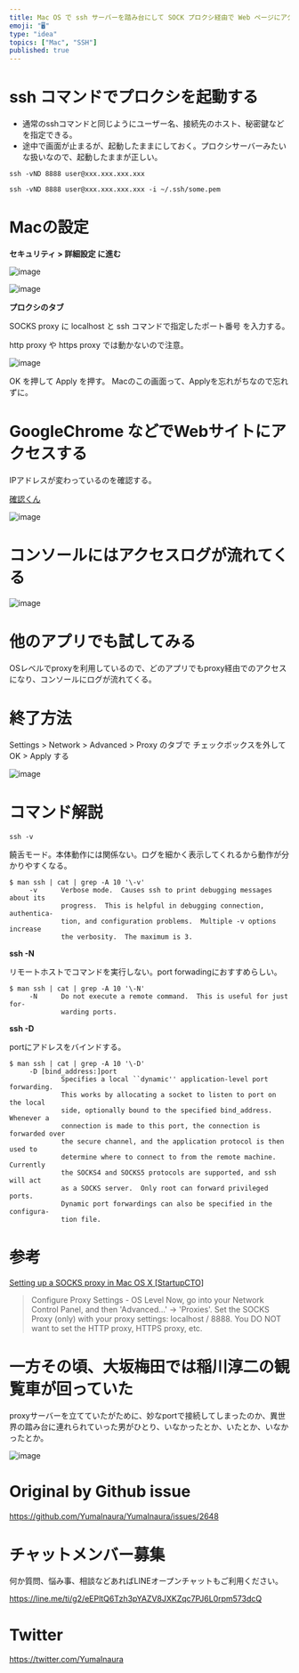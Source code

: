 ```yaml
---
title: Mac OS で ssh サーバーを踏み台にして SOCK プロクシ経由で Web ページにアクセスする例 ( #Mac #ssh )
emoji: "🖥"
type: "idea"
topics: ["Mac", "SSH"]
published: true
---
```


# ssh コマンドでプロクシを起動する

- 通常のsshコマンドと同じようにユーザー名、接続先のホスト、秘密鍵などを指定できる。
- 途中で画面が止まるが、起動したままにしておく。プロクシサーバーみたいな扱いなので、起動したままが正しい。

```
ssh -vND 8888 user@xxx.xxx.xxx.xxx
```

```
ssh -vND 8888 user@xxx.xxx.xxx.xxx -i ~/.ssh/some.pem
```

# Macの設定

**セキュリティ > 詳細設定 に進む**

![image](https://user-images.githubusercontent.com/13635059/67990081-247da580-fc78-11e9-87f0-418df0c2c339.png)

![image](https://user-images.githubusercontent.com/13635059/67990090-2a738680-fc78-11e9-8820-8476dfbcc550.png)

**プロクシのタブ**

SOCKS proxy に localhost と ssh コマンドで指定したポート番号 を入力する。

http proxy  や https proxy では動かないので注意。

![image](https://user-images.githubusercontent.com/13635059/67990159-63136000-fc78-11e9-9306-cd43b2b5855f.png)

OK を押して Apply を押す。
Macのこの画面って、Applyを忘れがちなので忘れずに。

# GoogleChrome などでWebサイトにアクセスする

IPアドレスが変わっているのを確認する。

[確認くん](https://www.ugtop.com/spill.shtml)


![image](https://user-images.githubusercontent.com/13635059/67990252-b5ed1780-fc78-11e9-919e-c6db4f7b91cc.png)

# コンソールにはアクセスログが流れてくる

![image](https://user-images.githubusercontent.com/13635059/67990309-dae18a80-fc78-11e9-88bc-645402b0bfb3.png)

# 他のアプリでも試してみる

OSレベルでproxyを利用しているので、どのアプリでもproxy経由でのアクセスになり、コンソールにログが流れてくる。

# 終了方法

Settings > Network > Advanced > Proxy のタブで チェックボックスを外して OK > Apply する

![image](https://user-images.githubusercontent.com/13635059/67990400-28f68e00-fc79-11e9-83de-a7976a68c65e.png)


# コマンド解説

`ssh -v`

饒舌モード。本体動作には関係ない。ログを細かく表示してくれるから動作が分かりやすくなる。

```
$ man ssh | cat | grep -A 10 '\-v'
     -v      Verbose mode.  Causes ssh to print debugging messages about its
             progress.  This is helpful in debugging connection, authentica-
             tion, and configuration problems.  Multiple -v options increase
             the verbosity.  The maximum is 3.
```

**ssh -N**

リモートホストでコマンドを実行しない。port forwadingにおすすめらしい。

```
$ man ssh | cat | grep -A 10 '\-N'
     -N      Do not execute a remote command.  This is useful for just for-
             warding ports.

```

**ssh -D**

portにアドレスをバインドする。

```
$ man ssh | cat | grep -A 10 '\-D'
     -D [bind_address:]port
             Specifies a local ``dynamic'' application-level port forwarding.
             This works by allocating a socket to listen to port on the local
             side, optionally bound to the specified bind_address.  Whenever a
             connection is made to this port, the connection is forwarded over
             the secure channel, and the application protocol is then used to
             determine where to connect to from the remote machine.  Currently
             the SOCKS4 and SOCKS5 protocols are supported, and ssh will act
             as a SOCKS server.  Only root can forward privileged ports.
             Dynamic port forwardings can also be specified in the configura-
             tion file.
```

# 参考

[Setting up a SOCKS proxy in Mac OS X [StartupCTO]](http://www.startupcto.com/server-tech/macosx/setting-up-a-socks-proxy-in-mac-osx)

>Configure Proxy Settings - OS Level
>Now, go into your Network Control Panel, and then 'Advanced…' → 'Proxies'. Set the SOCKS Proxy (only) with your proxy settings: localhost / 8888. You DO NOT want to set the HTTP proxy, HTTPS proxy, etc.

# 一方その頃、大坂梅田では稲川淳二の観覧車が回っていた

proxyサーバーを立てていたがために、妙なportで接続してしまったのか、異世界の踏み台に連れられていった男がひとり、いなかったとか、いたとか、いなかったとか。

![image](https://user-images.githubusercontent.com/13635059/67990840-76272f80-fc7a-11e9-92df-426352900dd2.png)


# Original by Github issue

https://github.com/YumaInaura/YumaInaura/issues/2648








<!-- Update From Qiita API -->

# チャットメンバー募集


何か質問、悩み事、相談などあればLINEオープンチャットもご利用ください。

https://line.me/ti/g2/eEPltQ6Tzh3pYAZV8JXKZqc7PJ6L0rpm573dcQ





# Twitter


https://twitter.com/YumaInaura


<!-- Update From Qiita API -->


